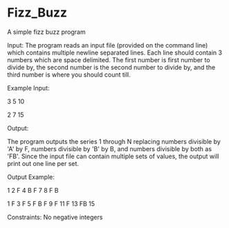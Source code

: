 Fizz_Buzz
=========

A simple fizz buzz program

Input: 
The program reads an input file (provided on the command line) which contains multiple newline separated lines. Each line should contain 3 numbers which are space delimited. The first number is first number to divide by, the second number is the second number to divide by, and the third number is where you should count till. 

Example Input:

3 5 10

2 7 15


Output:

The program outputs the series 1 through N replacing numbers divisible by 'A' by F, numbers divisible by 'B' by B, and numbers divisible by both as 'FB'. Since the input file can contain multiple sets of values, the output will print out one line per set.

Output Example:

1 2 F 4 B F 7 8 F B

1 F 3 F 5 F B F 9 F 11 F 13 FB 15


Constraints: 
No negative integers
